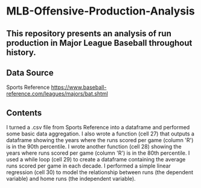 # MLB-Offensive-Production-Analysis

## This repository presents an analysis of run production in Major League Baseball throughout history.

## Data Source

Sports Reference 
https://www.baseball-reference.com/leagues/majors/bat.shtml

## Contents

I turned a .csv file from Sports Reference into a dataframe and performed some basic data aggregation. I also wrote a function (cell 27) that outputs a dataframe showing the years where the runs scored per game (column 'R') is in the 90th percentile. I wrote another function (cell 28) showing the years where runs scored per game (column 'R') is in the 80th percentile. I used a while loop (cell 29) to create a dataframe containing the average runs scored per game in each decade. I performed a simple linear regression (cell 30) to model the relationship between runs (the dependent variable) and home runs (the independent variable).
